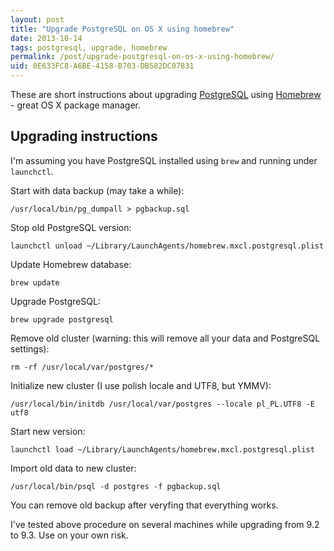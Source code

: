 ```yaml
---
layout: post
title: "Upgrade PostgreSQL on OS X using homebrew"
date: 2013-10-14
tags: postgresql, upgrade, homebrew
permalink: /post/upgrade-postgresql-on-os-x-using-homebrew/
uid: 0E633FC8-A6BE-4158-B703-DB582DC07831
---
```

These are short instructions about upgrading [PostgreSQL](http://postgresql.org) using [Homebrew](http://brew.sh) - great OS X package manager.

## Upgrading instructions

I'm assuming you have PostgreSQL installed using `brew` and running under `launchctl`.

Start with data backup (may take a while):

    /usr/local/bin/pg_dumpall > pgbackup.sql

Stop old PostgreSQL version:

    launchctl unload ~/Library/LaunchAgents/homebrew.mxcl.postgresql.plist

Update Homebrew database:

    brew update

Upgrade PostgreSQL:

    brew upgrade postgresql

Remove old cluster (warning: this will remove all your data and PostgreSQL settings):

    rm -rf /usr/local/var/postgres/*

Initialize new cluster (I use polish locale and UTF8, but YMMV):

    /usr/local/bin/initdb /usr/local/var/postgres --locale pl_PL.UTF8 -E utf8

Start new version:

    launchctl load ~/Library/LaunchAgents/homebrew.mxcl.postgresql.plist

Import old data to new cluster:

    /usr/local/bin/psql -d postgres -f pgbackup.sql

You can remove old backup after veryfing that everything works.

I've tested above procedure on several machines while upgrading from 9.2 to 9.3. Use on your own risk.
